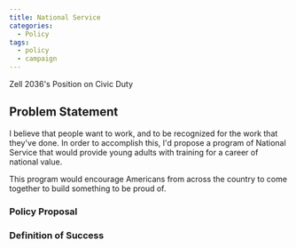 ```yaml
---
title: National Service
categories:
  - Policy
tags:
  - policy
  - campaign
---
```


<!-- Title becomes Main Header -->
Zell 2036's Position on Civic Duty

## Problem Statement

I believe that people want to work, and to be recognized for the work that they've done.
In order to accomplish this, I'd propose a program of National Service that would provide
young adults with training for a career of national value.

This program would encourage Americans from across the country to come together to build
something to be proud of.

### Policy Proposal
<!-- How can Trains solve this problem? -->

### Definition of Success
<!-- How will we know that the policy works? -->
